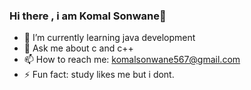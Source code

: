 ### Hi there , i am Komal Sonwane👋






- 🌱 I’m currently learning java development
- 💬 Ask me about c and c++
- 📫 How to reach me: komalsonwane567@gmail.com
- ⚡ Fun fact: study likes me but i dont.

